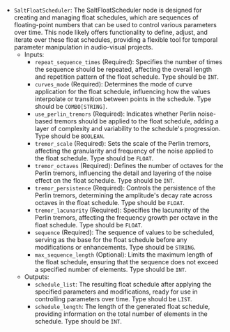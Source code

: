 - `SaltFloatScheduler`: The SaltFloatScheduler node is designed for creating and managing float schedules, which are sequences of floating-point numbers that can be used to control various parameters over time. This node likely offers functionality to define, adjust, and iterate over these float schedules, providing a flexible tool for temporal parameter manipulation in audio-visual projects.
    - Inputs:
        - `repeat_sequence_times` (Required): Specifies the number of times the sequence should be repeated, affecting the overall length and repetition pattern of the float schedule. Type should be `INT`.
        - `curves_mode` (Required): Determines the mode of curve application for the float schedule, influencing how the values interpolate or transition between points in the schedule. Type should be `COMBO[STRING]`.
        - `use_perlin_tremors` (Required): Indicates whether Perlin noise-based tremors should be applied to the float schedule, adding a layer of complexity and variability to the schedule's progression. Type should be `BOOLEAN`.
        - `tremor_scale` (Required): Sets the scale of the Perlin tremors, affecting the granularity and frequency of the noise applied to the float schedule. Type should be `FLOAT`.
        - `tremor_octaves` (Required): Defines the number of octaves for the Perlin tremors, influencing the detail and layering of the noise effect on the float schedule. Type should be `INT`.
        - `tremor_persistence` (Required): Controls the persistence of the Perlin tremors, determining the amplitude's decay rate across octaves in the float schedule. Type should be `FLOAT`.
        - `tremor_lacunarity` (Required): Specifies the lacunarity of the Perlin tremors, affecting the frequency growth per octave in the float schedule. Type should be `FLOAT`.
        - `sequence` (Required): The sequence of values to be scheduled, serving as the base for the float schedule before any modifications or enhancements. Type should be `STRING`.
        - `max_sequence_length` (Optional): Limits the maximum length of the float schedule, ensuring that the sequence does not exceed a specified number of elements. Type should be `INT`.
    - Outputs:
        - `schedule_list`: The resulting float schedule after applying the specified parameters and modifications, ready for use in controlling parameters over time. Type should be `LIST`.
        - `schedule_length`: The length of the generated float schedule, providing information on the total number of elements in the schedule. Type should be `INT`.
